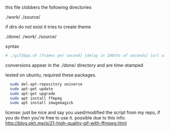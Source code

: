 this file clobbers the following directories

./work/
./source/

if dirs do not exist it tries to create theme

./done/
./work/
./source/

syntax

```bash
# ./gif2bpp.sh [frames per second] [delay in 100ths of seconds] [url of video to download]
```
conversions appear in the ./done/ directory and are time-stamped

tested on ubuntu, required these packages.
```bash
  sudo del-apt-repository universe
  sudo apt-get update
  sudo apt-get upgrade
  sudo apt install ffmpeg
  sudo apt install imagemagick
```


license:
just be nice and say you used/modified the script from my repo, if you do then you're free to use it.
possible due to this info: http://blog.pkh.me/p/21-high-quality-gif-with-ffmpeg.html
